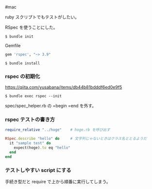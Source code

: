 #mac 



ruby スクリプトでもテストがしたい。

RSpec を使うことにした。

```shell
$ bundle init
```

Gemfile

```ruby
gem 'rspec', "~> 3.9"
```

```shell
$ bundle install
```

### rspec の初期化

<https://qiita.com/yusabana/items/db44b81bdddf6ed0e9f5>

```shell
$ bundle exec rspec --init
```

spec/spec_helper.rb の =begin =end を外す。

### rspec テストの書き方

```ruby
require_relative "../hoge"    # hoge.rb を呼び出す

RSpec.describe "hello" do     # 文字列じゃないときはクラス名ととるようだ
  it "sample test" do
    expect(hoge).to eq "hello"
  end
end
```

### テストしやすい script にする

手続き型だと require で上から順番に実行してしまう。
